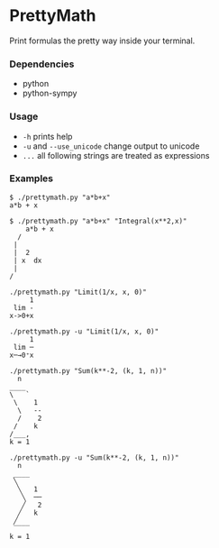 # PrettyMath

Print formulas the pretty way inside your terminal.

### Dependencies
- python
- python-sympy

### Usage
- `-h` prints help
- `-u` and `--use_unicode` change output to unicode
- `...` all following strings are treated as expressions

### Examples
```
$ ./prettymath.py "a*b+x"
a*b + x
```
```
$ ./prettymath.py "a*b+x" "Integral(x**2,x)"
	a*b + x
  /
 |
 |  2
 | x  dx
 |
/
```
```
./prettymath.py "Limit(1/x, x, 0)"
	 1
 lim -
x->0+x
```
```
./prettymath.py -u "Limit(1/x, x, 0)"
	 1
 lim ─
x─→0⁺x
```
```
./prettymath.py "Sum(k**-2, (k, 1, n))"
  n
____
\   `
 \    1
  \   --
  /    2
 /    k
/___,
k = 1
```
```
./prettymath.py -u "Sum(k**-2, (k, 1, n))"
  n
 ____
 ╲
  ╲   1
   ╲  ──
   ╱   2
  ╱   k
 ╱
 ‾‾‾‾
k = 1
```

